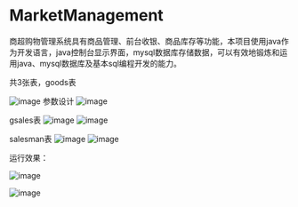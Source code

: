 # MarketManagement
商超购物管理系统具有商品管理、前台收银、商品库存等功能，本项目使用java作为开发语言，java控制台显示界面，mysql数据库存储数据，可以有效地锻炼和运用java、mysql数据库及基本sql编程开发的能力。

共3张表，goods表

![image](https://user-images.githubusercontent.com/22195610/119924627-89a99200-bfa6-11eb-970a-c43c75673e9c.png)
参数设计
![image](https://user-images.githubusercontent.com/22195610/119924843-e73dde80-bfa6-11eb-8801-6c180e82898a.png)

gsales表
![image](https://user-images.githubusercontent.com/22195610/119924714-afcf3200-bfa6-11eb-8cba-9d1aecd0fdfa.png)
![image](https://user-images.githubusercontent.com/22195610/119924881-f6249100-bfa6-11eb-8c15-8e9d191a3024.png)

salesman表
![image](https://user-images.githubusercontent.com/22195610/119924748-bcec2100-bfa6-11eb-8f46-a0d5b9124777.png)
![image](https://user-images.githubusercontent.com/22195610/119924903-00df2600-bfa7-11eb-8ff5-4de5582c8009.png)

运行效果：

![image](https://user-images.githubusercontent.com/22195610/119925131-6af7cb00-bfa7-11eb-8567-c7bf1a7e001a.png)


![image](https://user-images.githubusercontent.com/22195610/119925193-85ca3f80-bfa7-11eb-975c-1773d28be635.png)





